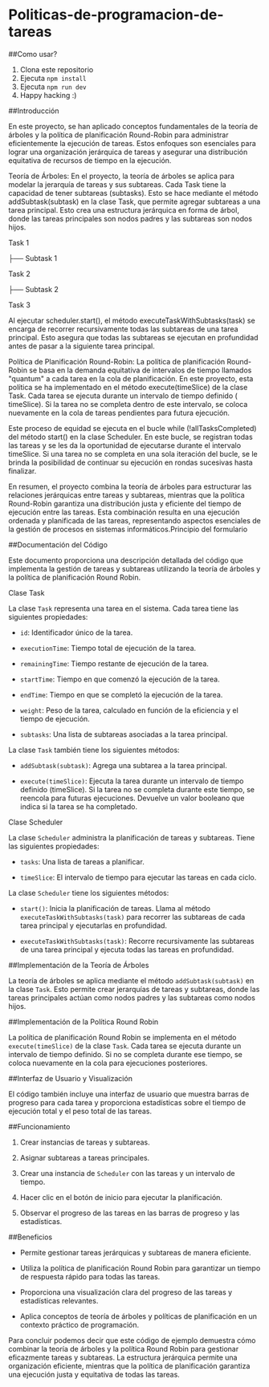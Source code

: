 # Politicas-de-programacion-de-tareas

##Como usar?

1. Clona este repositorio
2. Ejecuta `npm install`
3. Ejecuta `npm run dev`
4. Happy hacking :)

##Introducción 

En este proyecto, se han aplicado conceptos fundamentales de la teoría de árboles y la política de planificación Round-Robin para administrar eficientemente la ejecución de tareas. Estos enfoques son esenciales para lograr una organización jerárquica de tareas y asegurar una distribución equitativa de recursos de tiempo en la ejecución. 

Teoría de Árboles: En el proyecto, la teoría de árboles se aplica para modelar la jerarquía de tareas y sus subtareas. Cada Task tiene la capacidad de tener subtareas (subtasks). Esto se hace mediante el método addSubtask(subtask) en la clase Task, que permite agregar subtareas a una tarea principal. Esto crea una estructura jerárquica en forma de árbol, donde las tareas principales son nodos padres y las subtareas son nodos hijos. 
 

Task 1 

├── Subtask 1 

Task 2 

├── Subtask 2 

Task 3 


Al ejecutar scheduler.start(), el método executeTaskWithSubtasks(task) se encarga de recorrer recursivamente todas las subtareas de una tarea principal. Esto asegura que todas las subtareas se ejecutan en profundidad antes de pasar a la siguiente tarea principal. 

Política de Planificación Round-Robin: La política de planificación Round-Robin se basa en la demanda equitativa de intervalos de tiempo llamados "quantum" a cada tarea en la cola de planificación. En este proyecto, esta política se ha implementado en el método execute(timeSlice) de la clase Task. Cada tarea se ejecuta durante un intervalo de tiempo definido ( timeSlice). Si la tarea no se completa dentro de este intervalo, se coloca nuevamente en la cola de tareas pendientes para futura ejecución. 

Este proceso de equidad se ejecuta en el bucle while (!allTasksCompleted) del método start() en la clase Scheduler. En este bucle, se registran todas las tareas y se les da la oportunidad de ejecutarse durante el intervalo timeSlice. Si una tarea no se completa en una sola iteración del bucle, se le brinda la posibilidad de continuar su ejecución en rondas sucesivas hasta finalizar. 

En resumen, el proyecto combina la teoría de árboles para estructurar las relaciones jerárquicas entre tareas y subtareas, mientras que la política Round-Robin garantiza una distribución justa y eficiente del tiempo de ejecución entre las tareas. Esta combinación resulta en una ejecución ordenada y planificada de las tareas, representando aspectos esenciales de la gestión de procesos en sistemas informáticos.Principio del formulario 


##Documentación del Código 

Este documento proporciona una descripción detallada del código  que implementa la gestión de tareas y subtareas utilizando la teoría de árboles y la política de planificación Round Robin. 

Clase Task 

 

La clase `Task` representa una tarea en el sistema. Cada tarea tiene las siguientes propiedades: 

 

- `id`: Identificador único de la tarea. 

- `executionTime`: Tiempo total de ejecución de la tarea. 

- `remainingTime`: Tiempo restante de ejecución de la tarea. 

- `startTime`: Tiempo en que comenzó la ejecución de la tarea. 

- `endTime`: Tiempo en que se completó la ejecución de la tarea. 

- `weight`: Peso de la tarea, calculado en función de la eficiencia y el tiempo de ejecución. 

- `subtasks`: Una lista de subtareas asociadas a la tarea principal. 

 

La clase `Task` también tiene los siguientes métodos: 

 

- `addSubtask(subtask)`: Agrega una subtarea a la tarea principal. 

- `execute(timeSlice)`: Ejecuta la tarea durante un intervalo de tiempo definido (timeSlice). Si la tarea no se completa durante este tiempo, se reencola para futuras ejecuciones. Devuelve un valor booleano que indica si la tarea se ha completado. 

 

Clase Scheduler 

 

La clase `Scheduler` administra la planificación de tareas y subtareas. Tiene las siguientes propiedades: 

 

- `tasks`: Una lista de tareas a planificar. 

- `timeSlice`: El intervalo de tiempo para ejecutar las tareas en cada ciclo. 

 

La clase `Scheduler` tiene los siguientes métodos: 

 

- `start()`: Inicia la planificación de tareas. Llama al método `executeTaskWithSubtasks(task)` para recorrer las subtareas de cada tarea principal y ejecutarlas en profundidad. 

- `executeTaskWithSubtasks(task)`: Recorre recursivamente las subtareas de una tarea principal y ejecuta todas las tareas en profundidad. 

 

##Implementación de la Teoría de Árboles 

 

La teoría de árboles se aplica mediante el método `addSubtask(subtask)` en la clase `Task`. Esto permite crear jerarquías de tareas y subtareas, donde las tareas principales actúan como nodos padres y las subtareas como nodos hijos. 

 

##Implementación de la Política Round Robin 

 

La política de planificación Round Robin se implementa en el método `execute(timeSlice)` de la clase `Task`. Cada tarea se ejecuta durante un intervalo de tiempo definido. Si no se completa durante ese tiempo, se coloca nuevamente en la cola para ejecuciones posteriores. 

 

##Interfaz de Usuario y Visualización 

 

El código también incluye una interfaz de usuario que muestra barras de progreso para cada tarea y proporciona estadísticas sobre el tiempo de ejecución total y el peso total de las tareas. 

 

##Funcionamiento 

 
1. Crear instancias de tareas y subtareas. 

2. Asignar subtareas a tareas principales. 

3. Crear una instancia de `Scheduler` con las tareas y un intervalo de tiempo. 

4. Hacer clic en el botón de inicio para ejecutar la planificación. 

5. Observar el progreso de las tareas en las barras de progreso y las estadísticas. 

 

##Beneficios 

 
- Permite gestionar tareas jerárquicas y subtareas de manera eficiente. 

- Utiliza la política de planificación Round Robin para garantizar un tiempo de respuesta rápido para todas las tareas. 

- Proporciona una visualización clara del progreso de las tareas y estadísticas relevantes. 

- Aplica conceptos de teoría de árboles y políticas de planificación en un contexto práctico de programación. 

 

Para concluir podemos decir que este código de ejemplo demuestra cómo combinar la teoría de árboles y la política Round Robin para gestionar eficazmente tareas y subtareas. La estructura jerárquica permite una organización eficiente, mientras que la política de planificación garantiza una ejecución justa y equitativa de todas las tareas. 
